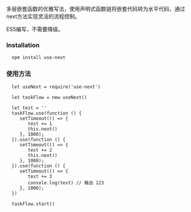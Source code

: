 多层嵌套函数的优雅写法，使用声明式函数链将嵌套代码转为水平代码，通过next方法实现灵活的流程控制。

ES5编写，不需要降级。


### Installation

      npm install use-next

### 使用方法

      let useNext = require('use-next')

      let taskFlow = new useNext()

      let test = ''
      taskFlow.use(function () {
         setTimeout(() => {
            test += 1
            this.next()
         }, 1000);
      }).use(function () {
         setTimeout(() => {
            test += 2
            this.next()
         }, 1000);
      }).use(function () {
         setTimeout(() => {
            test += 3
            console.log(test) // 输出 123
         }, 1000);
      })

      taskFlow.start()

